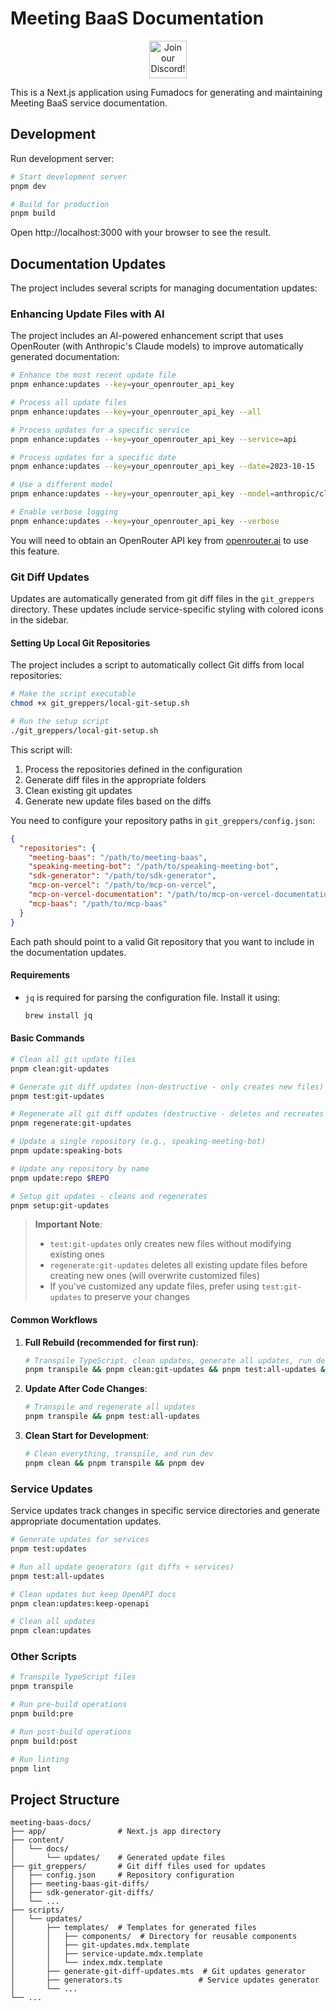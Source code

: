 # Meeting BaaS Documentation

<p align="center"><a href="https://discord.com/invite/dsvFgDTr6c"><img height="60px" src="https://user-images.githubusercontent.com/31022056/158916278-4504b838-7ecb-4ab9-a900-7dc002aade78.png" alt="Join our Discord!"></a></p>

This is a Next.js application using Fumadocs for generating and maintaining Meeting BaaS service documentation.

## Development

Run development server:

```bash
# Start development server
pnpm dev

# Build for production
pnpm build
```

Open http://localhost:3000 with your browser to see the result.

## Documentation Updates

The project includes several scripts for managing documentation updates:

### Enhancing Update Files with AI

The project includes an AI-powered enhancement script that uses OpenRouter (with Anthropic's Claude models) to improve automatically generated documentation:

```bash
# Enhance the most recent update file
pnpm enhance:updates --key=your_openrouter_api_key

# Process all update files
pnpm enhance:updates --key=your_openrouter_api_key --all

# Process updates for a specific service
pnpm enhance:updates --key=your_openrouter_api_key --service=api

# Process updates for a specific date
pnpm enhance:updates --key=your_openrouter_api_key --date=2023-10-15

# Use a different model
pnpm enhance:updates --key=your_openrouter_api_key --model=anthropic/claude-3-opus-20240229

# Enable verbose logging
pnpm enhance:updates --key=your_openrouter_api_key --verbose
```

You will need to obtain an OpenRouter API key from [openrouter.ai](https://openrouter.ai) to use this feature.

### Git Diff Updates

Updates are automatically generated from git diff files in the `git_greppers` directory. These updates include service-specific styling with colored icons in the sidebar.

#### Setting Up Local Git Repositories

The project includes a script to automatically collect Git diffs from local repositories:

```bash
# Make the script executable
chmod +x git_greppers/local-git-setup.sh

# Run the setup script
./git_greppers/local-git-setup.sh
```

This script will:

1. Process the repositories defined in the configuration
2. Generate diff files in the appropriate folders
3. Clean existing git updates
4. Generate new update files based on the diffs

You need to configure your repository paths in `git_greppers/config.json`:

```json
{
  "repositories": {
    "meeting-baas": "/path/to/meeting-baas",
    "speaking-meeting-bot": "/path/to/speaking-meeting-bot",
    "sdk-generator": "/path/to/sdk-generator",
    "mcp-on-vercel": "/path/to/mcp-on-vercel",
    "mcp-on-vercel-documentation": "/path/to/mcp-on-vercel-documentation",
    "mcp-baas": "/path/to/mcp-baas"
  }
}
```

Each path should point to a valid Git repository that you want to include in the documentation updates.

#### Requirements

- `jq` is required for parsing the configuration file. Install it using:
  ```bash
  brew install jq
  ```

#### Basic Commands

```bash
# Clean all git update files
pnpm clean:git-updates

# Generate git diff updates (non-destructive - only creates new files)
pnpm test:git-updates

# Regenerate all git diff updates (destructive - deletes and recreates all files)
pnpm regenerate:git-updates

# Update a single repository (e.g., speaking-meeting-bot)
pnpm update:speaking-bots

# Update any repository by name
pnpm update:repo $REPO

# Setup git updates - cleans and regenerates
pnpm setup:git-updates
```

> **Important Note**:
>
> - `test:git-updates` only creates new files without modifying existing ones
> - `regenerate:git-updates` deletes all existing update files before creating new ones (will overwrite customized files)
> - If you've customized any update files, prefer using `test:git-updates` to preserve your changes

#### Common Workflows

1. **Full Rebuild (recommended for first run)**:

   ```bash
   # Transpile TypeScript, clean updates, generate all updates, run dev server
   pnpm transpile && pnpm clean:git-updates && pnpm test:all-updates && pnpm dev
   ```

2. **Update After Code Changes**:

   ```bash
   # Transpile and regenerate all updates
   pnpm transpile && pnpm test:all-updates
   ```

3. **Clean Start for Development**:
   ```bash
   # Clean everything, transpile, and run dev
   pnpm clean && pnpm transpile && pnpm dev
   ```

### Service Updates

Service updates track changes in specific service directories and generate appropriate documentation updates.

```bash
# Generate updates for services
pnpm test:updates

# Run all update generators (git diffs + services)
pnpm test:all-updates

# Clean updates but keep OpenAPI docs
pnpm clean:updates:keep-openapi

# Clean all updates
pnpm clean:updates
```

### Other Scripts

```bash
# Transpile TypeScript files
pnpm transpile

# Run pre-build operations
pnpm build:pre

# Run post-build operations
pnpm build:post

# Run linting
pnpm lint
```

## Project Structure

```
meeting-baas-docs/
├── app/                # Next.js app directory
├── content/
│   └── docs/
│       └── updates/    # Generated update files
├── git_greppers/       # Git diff files used for updates
│   ├── config.json     # Repository configuration
│   ├── meeting-baas-git-diffs/
│   ├── sdk-generator-git-diffs/
│   └── ...
├── scripts/
│   └── updates/
│       ├── templates/  # Templates for generated files
│       │   ├── components/  # Directory for reusable components
│       │   ├── git-updates.mdx.template
│       │   ├── service-update.mdx.template
│       │   └── index.mdx.template
│       ├── generate-git-diff-updates.mts  # Git updates generator
│       ├── generators.ts                 # Service updates generator
│       └── ...
└── ...
```
